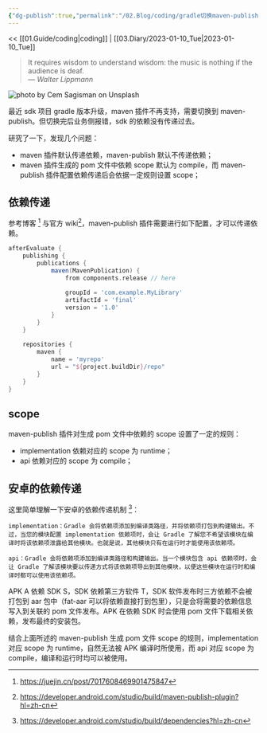 ```yaml
---
{"dg-publish":true,"permalink":"/02.Blog/coding/gradle切换maven-publish插件的依赖传递问题/","tags":["coding，gradle","mavem-publish"]}
---
```



<< [[01.Guide/coding\|coding]] | [[03.Diary/2023-01-10_Tue\|2023-01-10_Tue]]

> It requires wisdom to understand wisdom: the music is nothing if the audience is deaf.  
> — <cite>Walter Lippmann</cite>

![photo by Cem Sagisman on Unsplash](https://images.unsplash.com/photo-1590074921935-71b32ae91b30?crop=entropy&cs=tinysrgb&fm=jpg&ixid=MnwzNjM5Nzd8MHwxfHJhbmRvbXx8fHx8fHx8fDE2NzMzNjQyMDc&ixlib=rb-4.0.3&q=80&w=200&h=200)

最近 sdk 项目 gradle 版本升级，maven 插件不再支持，需要切换到 maven-publish。但切换完后业务侧报错，sdk 的依赖没有传递过去。

研究了一下，发现几个问题：
- maven 插件默认传递依赖，maven-publish 默认不传递依赖；
- maven 插件生成的 pom 文件中依赖 scope 默认为 compile，而 maven-publish 插件配置依赖传递后会依据一定规则设置 scope；

## 依赖传递

参考博客 [^1] 与官方 wiki[^2]，maven-publish 插件需要进行如下配置，才可以传递依赖。

```groovy
afterEvaluate {
	publishing {
		publications {
			maven(MavenPublication) {
				from components.release // here
				
				groupId = 'com.example.MyLibrary'
				artifactId = 'final'                
				version = '1.0'            
			}
		}
	}
	
	repositories {
		maven {
			name = 'myrepo'
			url = "${project.buildDir}/repo"
		}
	}
}
```

## scope

maven-publish 插件对生成 pom 文件中依赖的 scope 设置了一定的规则：
- implementation 依赖对应的 scope 为 runtime；
- api 依赖对应的 scope 为 compile；

## 安卓的依赖传递

这里简单理解一下安卓的依赖传递机制 [^3]： 

```ad-info
implementation：Gradle 会将依赖项添加到编译类路径，并将依赖项打包到构建输出。不过，当您的模块配置 implementation 依赖项时，会让 Gradle 了解您不希望该模块在编译时将该依赖项泄露给其他模块。也就是说，其他模块只有在运行时才能使用该依赖项。

api：Gradle 会将依赖项添加到编译类路径和构建输出。当一个模块包含 api 依赖项时，会让 Gradle 了解该模块要以传递方式将该依赖项导出到其他模块，以便这些模块在运行时和编译时都可以使用该依赖项。
```

APK A 依赖 SDK S，SDK 依赖第三方软件 T，SDK 软件发布时三方依赖不会被打包到 aar 包中（fat-aar 可以将依赖直接打到包里），只是会将需要的依赖信息写入到关联的 pom 文件发布。APK 在依赖 SDK 时会使用 pom 文件下载相关依赖，发布最终的安装包。

结合上面所述的 maven-publish 生成 pom 文件 scope 的规则，implementation 对应 scope 为 runtime，自然无法被 APK 编译时所使用，而 api 对应 scope 为 compile，编译和运行时均可以被使用。

[^1]: https://juejin.cn/post/7017608469901475847
[^2]: https://developer.android.com/studio/build/maven-publish-plugin?hl=zh-cn
[^3]: https://developer.android.com/studio/build/dependencies?hl=zh-cn
